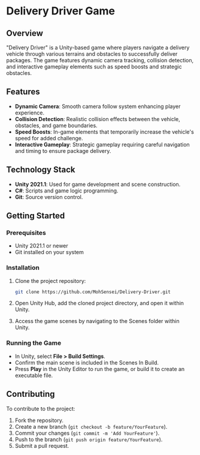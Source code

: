 # Delivery Driver Game

## Overview

"Delivery Driver" is a Unity-based game where players navigate a delivery vehicle through various terrains and obstacles to successfully deliver packages. The game features dynamic camera tracking, collision detection, and interactive gameplay elements such as speed boosts and strategic obstacles.

## Features

- **Dynamic Camera**: Smooth camera follow system enhancing player experience.
- **Collision Detection**: Realistic collision effects between the vehicle, obstacles, and game boundaries.
- **Speed Boosts**: In-game elements that temporarily increase the vehicle's speed for added challenge.
- **Interactive Gameplay**: Strategic gameplay requiring careful navigation and timing to ensure package delivery.

## Technology Stack

- **Unity 2021.1**: Used for game development and scene construction.
- **C#**: Scripts and game logic programming.
- **Git**: Source version control.

## Getting Started

### Prerequisites

- Unity 2021.1 or newer
- Git installed on your system

### Installation

1. Clone the project repository:
   ```bash
   git clone https://github.com/MohSensei/Delivery-Driver.git
   ```
2. Open Unity Hub, add the cloned project directory, and open it within Unity.

3. Access the game scenes by navigating to the Scenes folder within Unity.

### Running the Game

- In Unity, select **File > Build Settings**.
- Confirm the main scene is included in the Scenes In Build.
- Press **Play** in the Unity Editor to run the game, or build it to create an executable file.

## Contributing

To contribute to the project:

1. Fork the repository.
2. Create a new branch (`git checkout -b feature/YourFeature`).
3. Commit your changes (`git commit -m 'Add YourFeature'`).
4. Push to the branch (`git push origin feature/YourFeature`).
5. Submit a pull request.

